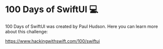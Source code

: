 # 100 Days of SwiftUI 💻

100 Days of SwiftUI was created by Paul Hudson. Here you can learn more about this challenge:

https://www.hackingwithswift.com/100/swiftui


